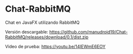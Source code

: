 # Chat-RabbitMQ
Chat en JavaFX utilizando RabbitMQ

Versión descargable: https://github.com/manudroid19/Chat-RabbitMQ/releases/download/0.1/dist.zip

Video de prueba: https://youtu.be/14IEWmE6EOY
